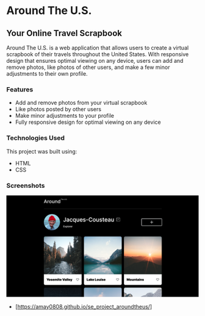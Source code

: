 # Around The U.S.

## Your Online Travel Scrapbook

Around The U.S. is a web application that allows users to create a virtual scrapbook of their travels throughout the United States. With responsive design that ensures optimal viewing on any device, users can add and remove photos, like photos of other users, and make a few minor adjustments to their own profile.

### Features

- Add and remove photos from your virtual scrapbook
- Like photos posted by other users
- Make minor adjustments to your profile
- Fully responsive design for optimal viewing on any device

### Technologies Used

This project was built using:

- HTML
- CSS

### Screenshots

![Screenshot of Around The U.S. on Desktop](./images/Screenshot%202023-02-22%20at%2012.47.41%20AM.png)

- [https://amay0808.github.io/se_project_aroundtheus/]
